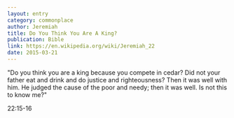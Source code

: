 ```yaml
---
layout: entry
category: commonplace
author: Jeremiah
title: Do You Think You Are A King?
publication: Bible
link: https://en.wikipedia.org/wiki/Jeremiah_22
date: 2015-03-21
---
```


"Do you think you are a king because you compete in cedar? Did not your father eat and drink and do justice and righteousness? Then it was well with him. He judged the cause of the poor and needy; then it was well. Is not this to know me?"

22:15-16
